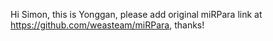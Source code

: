 Hi Simon, this is Yonggan, please add original miRPara link at https://github.com/weasteam/miRPara, thanks!
